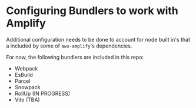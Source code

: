 # Configuring Bundlers to work with Amplify

Additional configuration needs to be done to account for node built in's that a included by some of `aws-amplify`'s dependencies.

For now, the following bundlers are included in this repo:

- Webpack
- EsBuild
- Parcel
- Snowpack
- RollUp (IN PROGRESS)
- Vite (TBA)